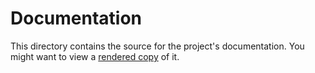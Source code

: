 # Documentation

This directory contains the source for the project's documentation. You might want to view a [rendered copy](https://docs.discord-plays-pokemon.com/) of it.
